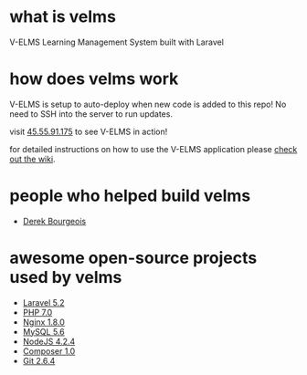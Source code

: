 # what is velms
V-ELMS Learning Management System built with Laravel

# how does velms work
V-ELMS is setup to auto-deploy when new code is added to this repo! No need to SSH into the server to run updates.

visit [45.55.91.175](http://45.55.91.175/) to see V-ELMS in action!

for detailed instructions on how to use the V-ELMS application please [check out the wiki](https://github.com/iBourgeois/velms/wiki).

# people who helped build velms
- [Derek Bourgeois](https://github.com/iBourgeois/)

# awesome open-source projects used by velms
- [Laravel 5.2](https://github.com/laravel/laravel)
- [PHP 7.0](https://github.com/php/php-src)
- [Nginx 1.8.0](https://github.com/nginx/nginx)
- [MySQL 5.6](https://github.com/mysql/mysql-server)
- [NodeJS 4.2.4](https://github.com/nodejs/node)
- [Composer 1.0](https://github.com/composer/composer)
- [Git 2.6.4](https://github.com/git/git)
